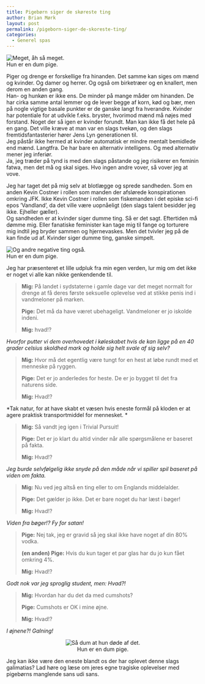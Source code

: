 ```yaml
---
title: Pigebørn siger de skøreste ting
author: Brian Mørk
layout: post
permalink: /pigeborn-siger-de-skoreste-ting/
categories:
  - Generel spas
---
```

<div class="bitImage bitRight" style="width: 183px">
  <img src="http://www.abekat.net/wp-content/images/simpson.jpg" alt="Meget, åh så meget." /><br /> Hun er en dum pige.
</div>

Piger og drenge er forskellige fra hinanden. Det samme kan siges om mænd og kvinder. Og damer og herrer. Og også om birketræer og en knallert, men derom en anden gang.  
Han- og hunkøn er ikke ens. De minder på mange måder om hinanden. De har cirka samme antal lemmer og de lever begge af korn, kød og bær, men på nogle vigtige basale punkter er de ganske langt fra hverandre. Kvinder har potentiale for at udvikle f.eks. bryster, hvorimod mænd må nøjes med forstand. Noget der så igen er kvinder forundt. Man kan ikke få det hele på en gang. Det ville kræve at man var en slags tvekøn, og den slags fremtidsfantasterier hører Jens Lyn generationen til.  
Jeg påstår ikke hermed at kvinder automatisk er mindre mentalt bemidlede end mænd. Langtfra. De har bare en alternativ intelligens. Og med alternativ mener jeg inferiør.  
Ja, jeg træder på tynd is med den slags påstande og jeg risikerer en feminin fatwa, men det må og skal siges. Hvo ingen andre vover, så vover jeg at vove.

Jeg har taget det på mig selv at blotlægge og sprede sandheden. Som en anden Kevin Costner i rollen som manden der afslørede konspirationen omkring JFK. Ikke Kevin Costner i rollen som fiskemanden i det episke sci-fi epos ’Vandland’, da det ville være uopnåeligt (den slags talent besidder jeg ikke. Ejheller gæller).  
Og sandheden er at kvinder siger dumme ting. Så er det sagt. Eftertiden må dømme mig. Eller fanatiske feminister kan tage mig til fange og torturere mig indtil jeg bryder sammen og hjernevaskes. Men det tvivler jeg på de kan finde ud af. Kvinder siger dumme ting, ganske simpelt.

<div class="bitImage bitLeft" style="width: 208px">
  <img src="http://www.abekat.net/wp-content/images/hilton.jpg" alt="Og andre negative ting også." /><br /> Hun er en dum pige.
</div>

Jeg har præsenteret et lille udpluk fra min egen verden, lur mig om det ikke er noget vi alle kan nikke genkendende til.

> **Mig:** På landet i sydstaterne i gamle dage var det meget normalt for drenge at få deres første seksuelle oplevelse ved at stikke penis ind i vandmeloner på marken.
> 
> **Pige:** Det må da have været ubehageligt. Vandmeloner er jo iskolde indeni.
> 
> **Mig:** hvad!?

*Hvorfor putter vi dem overhovedet i køleskabet hvis de kan ligge på en 40 grader celsius skoldhed mark og holde sig helt svale af sig selv?*

> **Mig:** Hvor må det egentlig være tungt for en hest at løbe rundt med et menneske på ryggen.
> 
> **Pige:** Det er jo anderledes for heste. De er jo bygget til det fra naturens side.
> 
> **Mig:** Hvad!?

*Tak natur, for at have skabt et væsen hvis eneste formål på kloden er at agere praktisk transportmiddel for mennesket. *

> **Mig:** Så vandt jeg igen i Trivial Pursuit!
> 
> **Pige:** Det er jo klart du altid vinder når alle spørgsmålene er baseret på fakta.
> 
> **Mig:** Hvad!?

*Jeg burde selvfølgelig ikke snyde på den måde når vi spiller spil baseret på viden om fakta.*

> **Mig:** Nu ved jeg altså en ting eller to om Englands middelalder.
> 
> **Pige:** Det gælder jo ikke. Det er bare noget du har læst i bøger!
> 
> **Mig:** Hvad!?

*Viden fra bøger!? Fy for satan!*

> **Pige:** Nej tak, jeg er gravid så jeg skal ikke have noget af din 80% vodka.
> 
> **(en anden) Pige:** Hvis du kun tager et par glas har du jo kun fået omkring 4%.
> 
> **Mig:** Hvad!?

*Godt nok var jeg sproglig student, men: Hvad?!*

> **Mig:** Hvordan har du det da med cumshots?
> 
> **Pige:** Cumshots er OK i mine øjne.
> 
> **Mig:** Hvad!?

*I øjnene?! Galning!*

<center>
  </p> <div class="bitImage bitCenter" style="width: 198px">
    <img src="http://www.abekat.net/wp-content/images/smith.jpg" alt="Så dum at hun døde af det." /><br /> Hun er en dum pige.
  </div>
  
  <p>
    </center>
  </p>
  
  <p>
    Jeg kan ikke være den eneste blandt os der har oplevet denne slags galimatias? Lad høre og læse om jeres egne tragiske oplevelser med pigebørns manglende sans udi sans.
  </p>